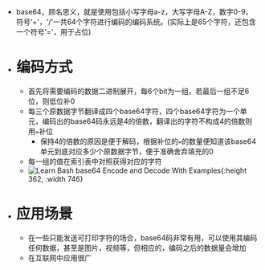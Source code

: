 - base64，顾名思义，就是使用包括小写字母a-z，大写字母A-Z，数字0-9，符号'+'，'/'一共64个字符进行编码的编码系统。(实际上是65个字符，还包含一个符号'='，用于占位)
- # 编码方式
	- 首先将需要编码的数据二进制展开，每6个bit为一组，若最后一组不足6位，则低位补0
	- 每三个原数据字节翻译成四个base64字符，四个base64字符为一个单元，编码出的base64码永远是4的倍数，翻译出的字符不构成4的倍数则用`=`补位
		- 保持4的倍数的原因是便于解码，根据补位的`=`的数量便知道该base64单元到底对应多少个原数据字节，便于准确舍弃填充的0
	- 每一组的值在索引表中对照获得对应的字符
	- ![Learn Bash base64 Encode and Decode With Examples](https://www.debugpoint.com/wp-content/uploads/2021/11/Base64-Index-Table.png){:height 362, :width 746}
- # 应用场景
	- 在一些只能发送可打印字符的场合，base64码非常有用，可以使用其编码任何数据，甚至是图片，视频等，但相应的，编码之后的数据量会增加
	- 在互联网中应用很广